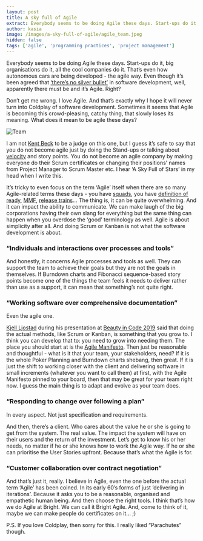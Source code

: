 ```yaml
---
layout: post
title: A sky full of Agile
extract: Everybody seems to be doing Agile these days. Start-ups do it, big organisations do it, all the cool companies do it. That’s even how autonomous cars are being developed - the agile way. Even though it’s been agreed that ‘there’s no silver bullet’ in software development, well, apparently there must be and it’s Agile. Right? 
author: kasia
image: /images/a-sky-full-of-agile/agile_team.jpeg
hidden: false
tags: ['agile', 'programming practices', 'project management'] 
---
```



Everybody seems to be doing Agile these days. Start-ups do it, big organisations do it, all the cool companies do it. That’s even how autonomous cars are being developed - the agile way. Even though it’s been agreed that [‘there’s no silver bullet’](https://en.wikipedia.org/wiki/No_Silver_Bullet) in software development, well, apparently there must be and it’s Agile. Right?
	
Don’t get me wrong. I love Agile. And that’s exactly why I hope it will never turn into Coldplay of software development. Sometimes it seems that Agile is becoming this crowd-pleasing, catchy thing, that slowly loses its meaning. What does it mean to be agile these days?


![Team](/images/a-sky-full-of-agile/agile_team.jpeg)


I am not [Kent Beck](https://www.kentbeck.com/) to be a judge on this one, but I guess it’s safe to say that you do not become agile just by doing the Stand-ups or talking about [velocity](https://www.agilealliance.org/glossary/velocity/) and story points. You do not become an agile company by making everyone do their Scrum certificates or changing their positions’ names from Project Manager to Scrum Master etc. I hear ‘A Sky Full of Stars’ in my head when I write this.

It’s tricky to even focus on the term ‘Agile’ itself when there are so many Agile-related terms these days - you have [squads](https://medium.com/productmanagement101/spotify-squad-framework-part-i-8f74bcfcd761), you have [definition of ready](https://www.scruminc.com/definition-of-ready/), [MMF](https://www.agilealliance.org/glossary/mmf/), [release trains](https://www.scaledagileframework.com/agile-release-train/)… The thing is, it can be quite overwhelming. And it can impact the ability to communicate. We can make laugh of the big corporations having their own slang for everything but the same thing can happen when you overdose the ‘good’ terminology as well. Agile is about simplicity after all. And doing Scrum or Kanban is not what the software development is about. 


### “Individuals and interactions over processes and tools”
And honestly, it concerns Agile processes and tools as well. They can support the team to achieve their goals but they are not the goals in themselves. If Burndown charts and Fibonacci sequence-based story points become one of the things the team feels it needs to deliver rather than use as a support, it can mean that something’s not quite right. 

### “Working software over comprehensive documentation”
Even the agile one.

[Kjell Ljostad](https://twitter.com/kljostad) during his presentation at [Beauty in Code 2019](http://www.beautyincode.se/) said that doing the actual methods, like Scrum or Kanban, is something that you grow to. I think you can develop that to: you need to grow into needing them. The place you should start at is the [Agile Manifesto](https://agilemanifesto.org/). Then just be reasonable and thoughtful - what is it that your team, your stakeholders, need?  If it is the whole Poker Planning and Burndown charts shebang, then great. If it is just the shift to working closer with the client and delivering software in small increments (whatever you want to call them) at first, with the Agile Manifesto pinned to your board, then that may be great for your team right now. I guess the main thing is to adapt and evolve as your team does. 

### “Responding to change over following a plan”
In every aspect. Not just specification and requirements. 

And then, there’s a client. Who cares about the value he or she is going to get from the system. The real value. The impact the system will have on their users and the return of the investment. Let’s get to know his or her needs, no matter if he or she knows how to work the Agile way. If he or she can prioritise the User Stories upfront. Because that’s what the Agile is for. 

### “Customer collaboration over contract negotiation”
And that’s just it, really. I believe in Agile, even the one before the actual term ‘Agile’ has been coined. In its early 60’s forms of just ‘delivering in iterations’. Because it asks you to be a reasonable, organised and empathetic human being. And then choose the right tools. I think that’s how we do Agile at Bright. We can call it Bright Agile. And, come to think of it, maybe we can make people do certificates on it… ;) 

P.S. If you love Coldplay, then sorry for this. I really liked “Parachutes” though. 





